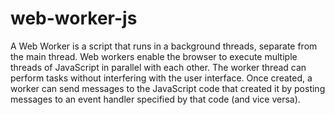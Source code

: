 # web-worker-js
A Web Worker is a script that runs in a background threads, separate from the main thread. Web workers enable the browser to execute multiple threads of JavaScript in parallel with each other. The worker thread can perform tasks without interfering with the user interface. Once created, a worker can send messages to the JavaScript code that created it by posting messages to an event handler specified by that code (and vice versa).
